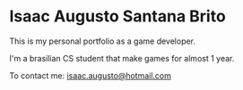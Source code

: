 # Isaac Augusto Santana Brito

This is my personal portfolio as a game developer.

I'm a brasilian CS student that make games for almost 1 year.

To contact me: isaac.augusto@hotmail.com
